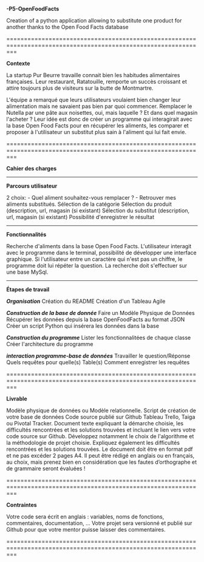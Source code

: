 **-P5-OpenFoodFacts**

Creation of a python application allowing to substitute one product for another thanks to the Open Food Facts database

===============================================================================================================

**Contexte**

La startup Pur Beurre travaille connait bien les habitudes alimentaires françaises. Leur restaurant, Ratatouille, remporte un 
succès croissant et attire toujours plus de visiteurs sur la butte de Montmartre.

L'équipe a remarqué que leurs utilisateurs voulaient bien changer leur alimentation mais ne savaient pas bien par quoi commencer. 
Remplacer le Nutella par une pâte aux noisettes, oui, mais laquelle ? Et dans quel magasin l'acheter ? Leur idée est donc de 
créer un programme qui interagirait avec la base Open Food Facts pour en récupérer les aliments, les comparer et proposer à 
l'utilisateur un substitut plus sain à l'aliment qui lui fait envie.

===============================================================================================================

**Cahier des charges**

---------------------------------------------------------------------------------------------------------------

**Parcours utilisateur**

2 choix:  - Quel aliment souhaitez-vous remplacer ?
          - Retrouver mes aliments substitués.
Sélection de la catégorie
Sélection du produit (description, url, magasin (si existant)
Sélection du substitut (description, url, magasin (si existant)
Possibilité d'enregistrer le résultat

---------------------------------------------------------------------------------------------------------------

**Fonctionnalités**

Recherche d'aliments dans la base Open Food Facts.
L'utilisateur interagit avec le programme dans le terminal, possibilité de développer une interface graphique.
Si l'utilisateur entre un caractère qui n'est pas un chiffre, le programme doit lui répéter la question.
La recherche doit s'effectuer sur une base MySql.

---------------------------------------------------------------------------------------------------------------

**Étapes de travail**

***Organisation***
Création du README
Création d'un Tableau Agile

***Construction de la base de donnée***
Faire un Modèle Physique de Données
Récupérer les données depuis la base OpenFoodFacts au format JSON
Créer un script Python qui insérera les données dans la base

***Construction du programme***
Lister les fonctionnalitées de chaque classe
Créer l'architecture du programme

***interaction programme-base de données***
Travailler le question/Réponse
Quels requêtes pour quelle(s) Table(s)
Comment enregistrer les requêtes

===============================================================================================================

**Livrable**

Modèle physique de données ou Modèle relationnelle.
Script de création de votre base de données
Code source publié sur Github
Tableau Trello, Taiga ou Pivotal Tracker.
Document texte expliquant la démarche choisie, les difficultés rencontrées et les solutions trouvées et incluant le lien vers 
votre code source sur Github. Développez notamment le choix de l'algorithme et la méthodologie de projet choisie. Expliquez 
également les difficultés rencontrées et les solutions trouvées. Le document doit être en format pdf et ne pas excéder 2 pages 
A4. Il peut être rédigé en anglais ou en français, au choix, mais prenez bien en considération que les fautes d’orthographe et 
de grammaire seront évaluées !

===============================================================================================================

**Contraintes**

 Votre code sera écrit en anglais : variables, noms de fonctions, commentaires, documentation, ...
 Votre projet sera versionné et publié sur Github pour que votre mentor puisse laisser des commentaires.
 
===============================================================================================================
